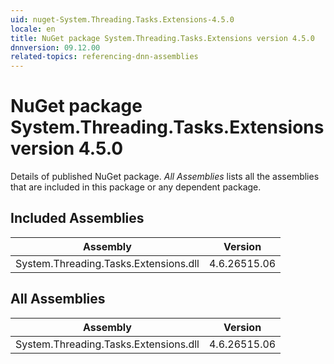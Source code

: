 ```yaml
---
uid: nuget-System.Threading.Tasks.Extensions-4.5.0
locale: en
title: NuGet package System.Threading.Tasks.Extensions version 4.5.0
dnnversion: 09.12.00
related-topics: referencing-dnn-assemblies
---
```


# NuGet package System.Threading.Tasks.Extensions version 4.5.0
Details of published NuGet package.
*All Assemblies* lists all the assemblies that are included in this package or any dependent package.

## Included Assemblies

|Assembly|Version|
|---|---|
|System.Threading.Tasks.Extensions.dll|4.6.26515.06|

## All Assemblies

|Assembly|Version|
|---|---|
|System.Threading.Tasks.Extensions.dll|4.6.26515.06|

